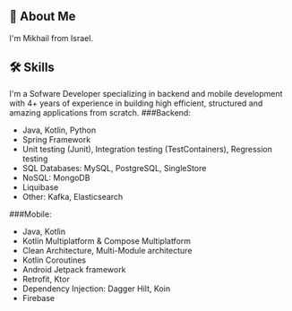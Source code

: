 

## 🚀 About Me
I'm Mikhail from Israel.


## 🛠 Skills
I'm a Sofware Developer specializing in backend and mobile development with 4+ years of experience in building high efficient, structured and amazing applications from scratch. 
###Backend:
- Java, Kotlin, Python
- Spring Framework
- Unit testing (Junit), Integration testing (TestContainers), Regression testing
- SQL Databases: MySQL, PostgreSQL, SingleStore
- NoSQL: MongoDB
- Liquibase
- Other: Kafka, Elasticsearch

###Mobile:
- Java, Kotlin
- Kotlin Multiplatform & Compose Multiplatform
- Clean Architecture, Multi-Module architecture
- Kotlin Coroutines
- Android Jetpack framework
- Retrofit, Ktor
- Dependency Injection: Dagger Hilt, Koin
- Firebase
